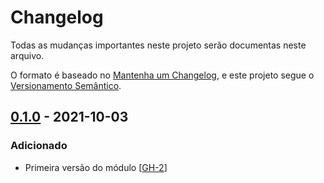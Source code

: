 # Changelog

Todas as mudanças importantes neste projeto serão documentas neste arquivo.

O formato é baseado no [Mantenha um Changelog](https://keepachangelog.com/pt-BR/1.0.0/), e este projeto segue o [Versionamento Semântico](https://semver.org/lang/pt-BR/spec/v2.0.0.html).


## [0.1.0] - 2021-10-03
### Adicionado
- Primeira versão do módulo [[GH-2](https://github.com/mentoriaiac/iac-modulo-groundwork/pull/3)]

[Não publicado]: https://github.com/mentoriaiac/iac-modulo-groundwork/compare/0.1.0...HEAD
[0.1.0]: https://github.com/mentoriaiac/iac-modulo-groundwork/releases/tag/0.1.0
